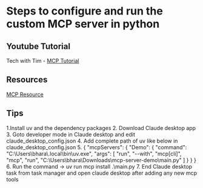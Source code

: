 # Steps to configure and run the custom MCP server in python

## Youtube Tutorial

Tech with Tim - <a href="https://youtu.be/-8k9lGpGQ6g" target="_blank">MCP Tutorial</a>

## Resources

<a href="https://github.com/modelcontextprotocol/python-sdk?tab=readme-ov-file" target="_blank">MCP Resource</a>

## Tips 

1.Install uv and the dependency packages
2. Download Claude desktop app
3. Goto developer mode in Claude desktop and edit claude_desktop_config.json
4. Add complete path of uv like below in claude_desktop_config.json
5. {
  "mcpServers": {
    "Demo": {
      "command": "C:\\Users\\bhara\\.local\\bin\\uv.exe",
      "args": [
        "run",
        "--with",
        "mcp[cli]",
        "mcp",
        "run",
        "C:\\Users\\bhara\\Downloads\\mcp-server-demo\\main.py"
      ]
    }
  }
}
6. Run the command -> uv run mcp install .\main.py
7.  End Claude desktop task from task manager and open claude desktop after adding any new mcp tools
